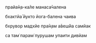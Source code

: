прайа̄н̣а-ка̄ле манаса̄чалена

бхактйа̄ йукто йога-балена чаива

бхрувор мадхйе пра̄н̣ам а̄веш́йа самйак

са там̇ парам̇ пурушам упаити дивйам